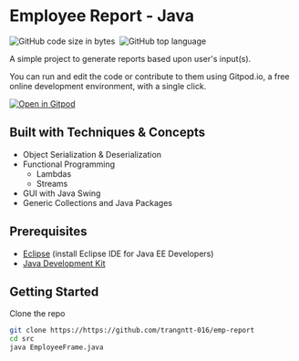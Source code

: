 # Employee Report - Java
![GitHub code size in bytes](https://img.shields.io/github/languages/code-size/trangntt-016/emp-report?color=var%28--color-scale-green-6%29&label=Code%20Size&style=flat-square)&nbsp;
![GitHub top language](https://img.shields.io/github/languages/top/trangntt-016/emp-report?label=Java&logo=Java&style=flat-square)

A simple project to generate reports based upon user's input(s).

You can run and edit the code or contribute to them using Gitpod.io, a free online development environment, with a single click.

[![Open in Gitpod](https://gitpod.io/button/open-in-gitpod.svg)](https://eef2f64a-102d-4482-a6de-105ecf1ca004.ws-us03.gitpod.io/#/workspace/emp-report)


<!-- TABLE OF CONTENTS -->
## Built with Techniques & Concepts
<ul>
  <li>Object Serialization & Deserialization</li>
  <li>Functional Programming
    <ul>
      <li>Lambdas</li>
      <li>Streams</li>
    </ul>
  </li>
  <li>GUI with Java Swing</li>
  <li>Generic Collections and Java Packages</li>
</ul>


## Prerequisites

* [Eclipse](eclipse.org/downloads/) (install Eclipse IDE for Java EE Developers)
* [Java Development Kit](https://www.oracle.com/java/technologies/javase/javase-jdk8-downloads.html)


## Getting Started

Clone the repo
   ```sh
   git clone https://https://github.com/trangntt-016/emp-report
   cd src
   java EmployeeFrame.java
   ```


<!-- MARKDOWN LINKS & IMAGES -->
<!-- https://www.markdownguide.org/basic-syntax/#reference-style-links -->
[contributors-shield]: https://img.shields.io/github/contributors/github_username/repo.svg?style=for-the-badge
[contributors-url]: https://github.com/github_username/repo/graphs/contributors
[forks-shield]: https://img.shields.io/github/forks/github_username/repo.svg?style=for-the-badge
[forks-url]: https://github.com/github_username/repo/network/members
[stars-shield]: https://img.shields.io/github/stars/github_username/repo.svg?style=for-the-badge
[stars-url]: https://github.com/github_username/repo/stargazers
[issues-shield]: https://img.shields.io/github/issues/github_username/repo.svg?style=for-the-badge
[issues-url]: https://github.com/github_username/repo/issues
[license-shield]: https://img.shields.io/github/license/github_username/repo.svg?style=for-the-badge
[license-url]: https://github.com/github_username/repo/blob/master/LICENSE.txt
[linkedin-shield]: https://img.shields.io/badge/-LinkedIn-black.svg?style=for-the-badge&logo=linkedin&colorB=555
[linkedin-url]: https://linkedin.com/in/github_username
